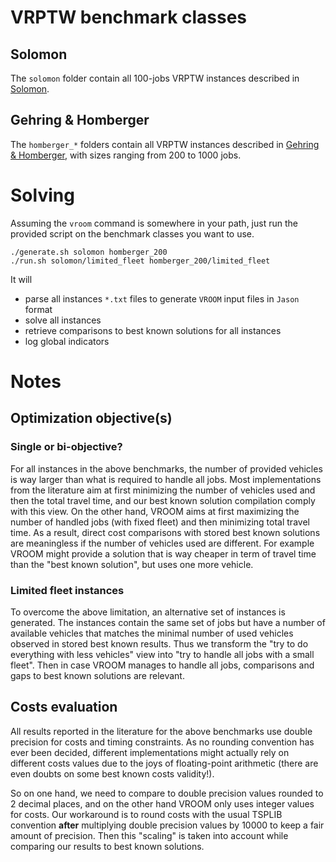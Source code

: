 # VRPTW benchmark classes

## Solomon

The `solomon` folder contain all 100-jobs VRPTW instances described in
[Solomon](http://web.cba.neu.edu/~msolomon/problems.htm).

## Gehring & Homberger

The `homberger_*` folders contain all VRPTW instances described in
[Gehring &
Homberger](https://www.sintef.no/projectweb/top/vrptw/homberger-benchmark/),
with sizes ranging from 200 to 1000 jobs.

# Solving

Assuming the `vroom` command is somewhere in your path, just run the
provided script on the benchmark classes you want to use.

```
./generate.sh solomon homberger_200
./run.sh solomon/limited_fleet homberger_200/limited_fleet
```

It will

- parse all instances `*.txt` files to generate `VROOM` input files in `Jason`
format
- solve all instances
- retrieve comparisons to best known solutions for all instances
- log global indicators

# Notes

## Optimization objective(s)

### Single or bi-objective?

For all instances in the above benchmarks, the number of provided
vehicles is way larger than what is required to handle all jobs. Most
implementations from the literature aim at first minimizing the number
of vehicles used and then the total travel time, and our best known
solution compilation comply with this view. On the other hand, VROOM
aims at first maximizing the number of handled jobs (with fixed fleet)
and then minimizing total travel time. As a result, direct cost
comparisons with stored best known solutions are meaningless if the
number of vehicles used are different. For example VROOM might provide
a solution that is way cheaper in term of travel time than the "best
known solution", but uses one more vehicle.

### Limited fleet instances

To overcome the above limitation, an alternative set of instances is
generated. The instances contain the same set of jobs but have a
number of available vehicles that matches the minimal number of used
vehicles observed in stored best known results. Thus we transform the
"try to do everything with less vehicles" view into "try to handle all
jobs with a small fleet". Then in case VROOM manages to handle all
jobs, comparisons and gaps to best known solutions are relevant.

## Costs evaluation

All results reported in the literature for the above benchmarks use
double precision for costs and timing constraints. As no rounding
convention has ever been decided, different implementations might
actually rely on different costs values due to the joys of
floating-point arithmetic (there are even doubts on some best known
costs validity!).

So on one hand, we need to compare to double precision values rounded
to 2 decimal places, and on the other hand VROOM only uses integer
values for costs. Our workaround is to round costs with the usual
TSPLIB convention **after** multiplying double precision values by
10000 to keep a fair amount of precision. Then this "scaling" is taken
into account while comparing our results to best known solutions.